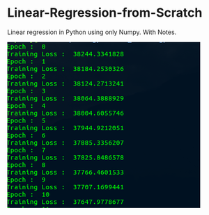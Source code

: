 # Linear-Regression-from-Scratch
Linear regression in Python using only Numpy. With Notes.

![test](./image_1.png)
